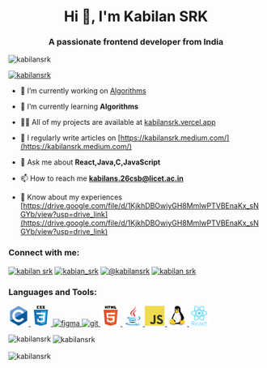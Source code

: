<h1 align="center">Hi 👋, I'm Kabilan SRK</h1>
<h3 align="center">A passionate frontend developer from India</h3>

<p align="left"> <img src="https://komarev.com/ghpvc/?username=kabilansrk&label=Profile%20views&color=0e75b6&style=flat" alt="kabilansrk" /> </p>

<p align="left"> <a href="https://github.com/ryo-ma/github-profile-trophy"><img src="https://github-profile-trophy.vercel.app/?username=kabilansrk" alt="kabilansrk" /></a> </p>

- 🔭 I’m currently working on [Algorithms](https://github.com/KABILANSRK/Algorithms.git)

- 🌱 I’m currently learning **Algorithms**

- 👨‍💻 All of my projects are available at [kabilansrk.vercel.app](kabilansrk.vercel.app)

- 📝 I regularly write articles on [https://kabilansrk.medium.com/](https://kabilansrk.medium.com/)

- 💬 Ask me about **React,Java,C,JavaScript**

- 📫 How to reach me **kabilans.26csb@licet.ac.in**

- 📄 Know about my experiences [https://drive.google.com/file/d/1KjkhDBOwiyGH8MmlwPTVBEnaKx_sNGYb/view?usp=drive_link](https://drive.google.com/file/d/1KjkhDBOwiyGH8MmlwPTVBEnaKx_sNGYb/view?usp=drive_link)

<h3 align="left">Connect with me:</h3>
<p align="left">
<a href="https://linkedin.com/in/kabilan srk" target="blank"><img align="center" src="https://raw.githubusercontent.com/rahuldkjain/github-profile-readme-generator/master/src/images/icons/Social/linked-in-alt.svg" alt="kabilan srk" height="30" width="40" /></a>
<a href="https://instagram.com/kabian_srk" target="blank"><img align="center" src="https://raw.githubusercontent.com/rahuldkjain/github-profile-readme-generator/master/src/images/icons/Social/instagram.svg" alt="kabian_srk" height="30" width="40" /></a>
<a href="https://medium.com/@kabilansrk" target="blank"><img align="center" src="https://raw.githubusercontent.com/rahuldkjain/github-profile-readme-generator/master/src/images/icons/Social/medium.svg" alt="@kabilansrk" height="30" width="40" /></a>
<a href="https://www.leetcode.com/kabilan srk" target="blank"><img align="center" src="https://raw.githubusercontent.com/rahuldkjain/github-profile-readme-generator/master/src/images/icons/Social/leet-code.svg" alt="kabilan srk" height="30" width="40" /></a>
</p>

<h3 align="left">Languages and Tools:</h3>
<p align="left"> <a href="https://www.cprogramming.com/" target="_blank" rel="noreferrer"> <img src="https://raw.githubusercontent.com/devicons/devicon/master/icons/c/c-original.svg" alt="c" width="40" height="40"/> </a> <a href="https://www.w3schools.com/css/" target="_blank" rel="noreferrer"> <img src="https://raw.githubusercontent.com/devicons/devicon/master/icons/css3/css3-original-wordmark.svg" alt="css3" width="40" height="40"/> </a> <a href="https://www.figma.com/" target="_blank" rel="noreferrer"> <img src="https://www.vectorlogo.zone/logos/figma/figma-icon.svg" alt="figma" width="40" height="40"/> </a> <a href="https://git-scm.com/" target="_blank" rel="noreferrer"> <img src="https://www.vectorlogo.zone/logos/git-scm/git-scm-icon.svg" alt="git" width="40" height="40"/> </a> <a href="https://www.w3.org/html/" target="_blank" rel="noreferrer"> <img src="https://raw.githubusercontent.com/devicons/devicon/master/icons/html5/html5-original-wordmark.svg" alt="html5" width="40" height="40"/> </a> <a href="https://www.java.com" target="_blank" rel="noreferrer"> <img src="https://raw.githubusercontent.com/devicons/devicon/master/icons/java/java-original.svg" alt="java" width="40" height="40"/> </a> <a href="https://developer.mozilla.org/en-US/docs/Web/JavaScript" target="_blank" rel="noreferrer"> <img src="https://raw.githubusercontent.com/devicons/devicon/master/icons/javascript/javascript-original.svg" alt="javascript" width="40" height="40"/> </a> <a href="https://www.linux.org/" target="_blank" rel="noreferrer"> <img src="https://raw.githubusercontent.com/devicons/devicon/master/icons/linux/linux-original.svg" alt="linux" width="40" height="40"/> </a> <a href="https://reactjs.org/" target="_blank" rel="noreferrer"> <img src="https://raw.githubusercontent.com/devicons/devicon/master/icons/react/react-original-wordmark.svg" alt="react" width="40" height="40"/> </a> </p>

<p><img align="left" src="https://github-readme-stats.vercel.app/api/top-langs?username=kabilansrk&show_icons=true&locale=en&layout=compact" alt="kabilansrk" /></p>

<p>&nbsp;<img align="center" src="https://github-readme-stats.vercel.app/api?username=kabilansrk&show_icons=true&locale=en" alt="kabilansrk" /></p>

<p><img align="center" src="https://github-readme-streak-stats.herokuapp.com/?user=kabilansrk&" alt="kabilansrk" /></p>
